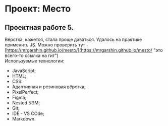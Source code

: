 # Проект: Место

## Проектная работе 5.  
Вёрстка, кажется, стала проще даваться. Удалось на практике применить JS. Можно проверить тут - [https://mrgarshin.github.io/mesto/](https://mrgarshin.github.io/mesto/ "это всего-то ссылка на гит")  
Используемые технологии:  
* JavaScript;
* HTML;
* CSS:
* Адаптивная и резиновая вёрстка;
* PixelPerfect;
* Figma;
* Nested БЭМ;
* Git;
* IDE - VS COde;
* Markdown.